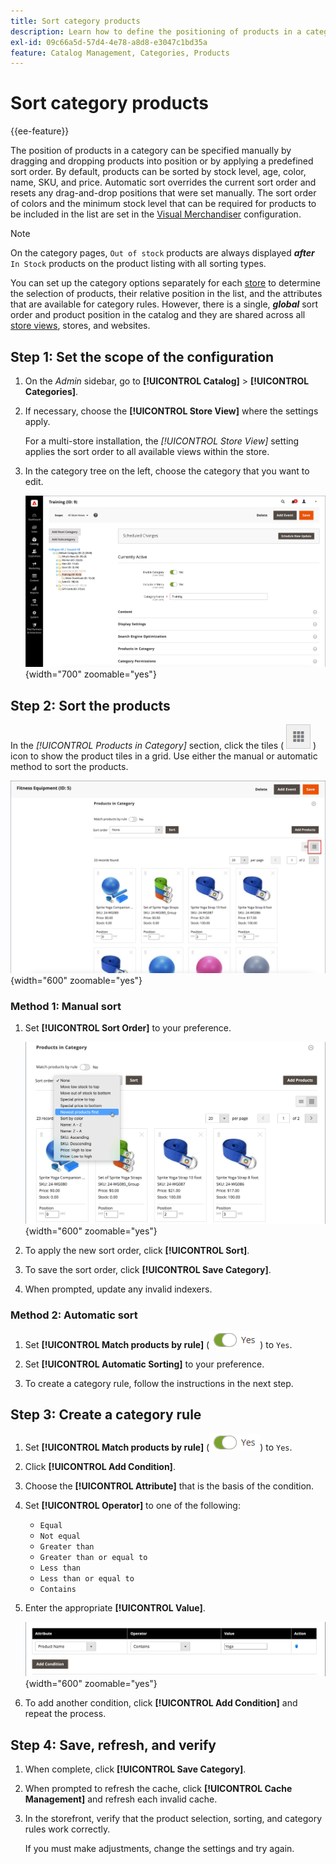 ```yaml
---
title: Sort category products
description: Learn how to define the positioning of products in a category manually or by applying a predefined sort order.
exl-id: 09c66a5d-57d4-4e78-a8d8-e3047c1bd35a
feature: Catalog Management, Categories, Products
---
```

# Sort category products

{{ee-feature}}

The position of products in a category can be specified manually by dragging and dropping products into position or by applying a predefined sort order. By default, products can be sorted by stock level, age, color, name, SKU, and price. Automatic sort overrides the current sort order and resets any drag-and-drop positions that were set manually. The sort order of colors and the minimum stock level that can be required for products to be included in the list are set in the [Visual Merchandiser](../configuration-reference/catalog/visual-merchandiser.md) configuration.

>[!NOTE]
>
>On the category pages, `Out of stock` products are always displayed **_after_** `In Stock` products on the product listing with all sorting types.

You can set up the category options separately for each [store](../stores-purchase/stores.md#add-stores) to determine the selection of products, their relative position in the list, and the attributes that are available for category rules. However, there is a single, **_global_** sort order and product position in the catalog and they are shared across all [store views](../stores-purchase/store-views.md), stores, and websites.

## Step 1: Set the scope of the configuration

1. On the _Admin_ sidebar, go to **[!UICONTROL Catalog]** > **[!UICONTROL Categories]**.

1. If necessary, choose the **[!UICONTROL Store View]** where the settings apply.

   For a multi-store installation, the _[!UICONTROL Store View]_ setting applies the sort order to all available views within the store.

1. In the category tree on the left, choose the category that you want to edit.

   ![Category tree](./assets/category-selected.png){width="700" zoomable="yes"}

## Step 2: Sort the products

In the _[!UICONTROL Products in Category]_ section, click the tiles ( ![View tiles](../assets/icon-view-tiles.png) ) icon to show the product tiles in a grid. Use either the manual or automatic method to sort the products.

![Product tiles](./assets/category-products-tiles.png){width="600" zoomable="yes"}

### Method 1: Manual sort

1. Set **[!UICONTROL Sort Order]** to your preference.

   ![Sort order](./assets/category-edit-sort-order.png){width="600" zoomable="yes"}

1. To apply the new sort order, click **[!UICONTROL Sort]**.

1. To save the sort order, click **[!UICONTROL Save Category]**.

1. When prompted, update any invalid indexers.

### Method 2: Automatic sort

1. Set **[!UICONTROL Match products by rule]** (![Toggle yes](../assets/toggle-yes.png)) to `Yes`.


1. Set **[!UICONTROL Automatic Sorting]** to your preference.

1. To create a category rule, follow the instructions in the next step.

## Step 3: Create a category rule

1. Set **[!UICONTROL Match products by rule]** (![Toggle yes](../assets/toggle-yes.png)) to `Yes`.

1. Click **[!UICONTROL Add Condition]**.

1. Choose the **[!UICONTROL Attribute]** that is the basis of the condition.

1. Set **[!UICONTROL Operator]** to one of the following:

   - `Equal`
   - `Not equal`
   - `Greater than`
   - `Greater than or equal to`
   - `Less than`
   - `Less than or equal to`
   - `Contains`

1. Enter the appropriate **[!UICONTROL Value]**.

   ![Category condition](./assets/category-rule-create.png){width="600" zoomable="yes"}

1. To add another condition, click **[!UICONTROL Add Condition]** and repeat the process.

## Step 4: Save, refresh, and verify

1. When complete, click **[!UICONTROL Save Category]**.

1. When prompted to refresh the cache, click **[!UICONTROL Cache Management]** and refresh each invalid cache.

1. In the storefront, verify that the product selection, sorting, and category rules work correctly.

   If you must make adjustments, change the settings and try again.
